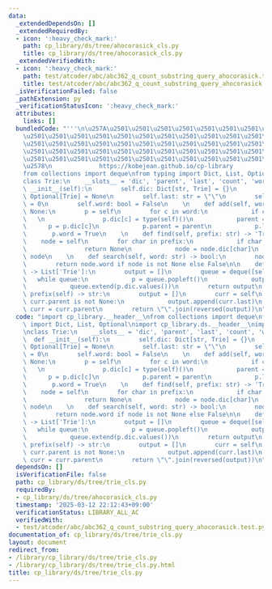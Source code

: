 ```yaml
---
data:
  _extendedDependsOn: []
  _extendedRequiredBy:
  - icon: ':heavy_check_mark:'
    path: cp_library/ds/tree/ahocorasick_cls.py
    title: cp_library/ds/tree/ahocorasick_cls.py
  _extendedVerifiedWith:
  - icon: ':heavy_check_mark:'
    path: test/atcoder/abc/abc362_q_count_substring_query_ahocorasick.test.py
    title: test/atcoder/abc/abc362_q_count_substring_query_ahocorasick.test.py
  _isVerificationFailed: false
  _pathExtension: py
  _verificationStatusIcon: ':heavy_check_mark:'
  attributes:
    links: []
  bundledCode: "'''\n\u257A\u2501\u2501\u2501\u2501\u2501\u2501\u2501\u2501\u2501\u2501\
    \u2501\u2501\u2501\u2501\u2501\u2501\u2501\u2501\u2501\u2501\u2501\u2501\u2501\
    \u2501\u2501\u2501\u2501\u2501\u2501\u2501\u2501\u2501\u2501\u2501\u2501\u2501\
    \u2501\u2501\u2501\u2501\u2501\u2501\u2501\u2501\u2501\u2501\u2501\u2501\u2501\
    \u2501\u2501\u2501\u2501\u2501\u2501\u2501\u2501\u2501\u2501\u2501\u2501\u2501\
    \u2578\n             https://kobejean.github.io/cp-library               \n'''\n\
    from collections import deque\nfrom typing import Dict, List, Optional\n\n\n\n\
    class Trie:\n    __slots__ = 'dic', 'parent', 'last', 'count', 'word'\n\n    def\
    \ __init__(self):\n        self.dic: Dict[str, Trie] = {}\n        self.parent:\
    \ Optional[Trie] = None\n        self.last: str = \"\"\n        self.count: int\
    \ = 0\n        self.word: bool = False\n    \n    def add(self, word: str) ->\
    \ None:\n        p = self\n        for c in word:\n            if c not in p.dic:\
    \   \n                p.dic[c] = type(self)()\n            parent = p\n      \
    \      p = p.dic[c]\n            p.parent = parent\n            p.last = c\n \
    \       p.word = True\n    \n    def find(self, prefix: str) -> 'Trie':\n    \
    \    node = self\n        for char in prefix:\n            if char not in node.dic:\n\
    \                return None\n            node = node.dic[char]\n        return\
    \ node\n    \n    def search(self, word: str) -> bool:\n        node = self.find(word)\n\
    \        return node.word if node is not None else False\n\n    def bfs(self)\
    \ -> List['Trie']:\n        output = []\n        queue = deque([self])\n     \
    \   while queue:\n            p = queue.popleft()\n            output.append(p)\n\
    \            queue.extend(p.dic.values())\n        return output\n    \n    def\
    \ prefix(self) -> str:\n        output = []\n        curr = self\n        while\
    \ curr.parent is not None:\n            output.append(curr.last)\n           \
    \ curr = curr.parent\n        return \"\".join(reversed(output))\n"
  code: "import cp_library.__header__\nfrom collections import deque\nfrom typing\
    \ import Dict, List, Optional\nimport cp_library.ds.__header__\nimport cp_library.ds.tree.__header__\n\
    \nclass Trie:\n    __slots__ = 'dic', 'parent', 'last', 'count', 'word'\n\n  \
    \  def __init__(self):\n        self.dic: Dict[str, Trie] = {}\n        self.parent:\
    \ Optional[Trie] = None\n        self.last: str = \"\"\n        self.count: int\
    \ = 0\n        self.word: bool = False\n    \n    def add(self, word: str) ->\
    \ None:\n        p = self\n        for c in word:\n            if c not in p.dic:\
    \   \n                p.dic[c] = type(self)()\n            parent = p\n      \
    \      p = p.dic[c]\n            p.parent = parent\n            p.last = c\n \
    \       p.word = True\n    \n    def find(self, prefix: str) -> 'Trie':\n    \
    \    node = self\n        for char in prefix:\n            if char not in node.dic:\n\
    \                return None\n            node = node.dic[char]\n        return\
    \ node\n    \n    def search(self, word: str) -> bool:\n        node = self.find(word)\n\
    \        return node.word if node is not None else False\n\n    def bfs(self)\
    \ -> List['Trie']:\n        output = []\n        queue = deque([self])\n     \
    \   while queue:\n            p = queue.popleft()\n            output.append(p)\n\
    \            queue.extend(p.dic.values())\n        return output\n    \n    def\
    \ prefix(self) -> str:\n        output = []\n        curr = self\n        while\
    \ curr.parent is not None:\n            output.append(curr.last)\n           \
    \ curr = curr.parent\n        return \"\".join(reversed(output))\n"
  dependsOn: []
  isVerificationFile: false
  path: cp_library/ds/tree/trie_cls.py
  requiredBy:
  - cp_library/ds/tree/ahocorasick_cls.py
  timestamp: '2025-03-12 22:12:43+09:00'
  verificationStatus: LIBRARY_ALL_AC
  verifiedWith:
  - test/atcoder/abc/abc362_q_count_substring_query_ahocorasick.test.py
documentation_of: cp_library/ds/tree/trie_cls.py
layout: document
redirect_from:
- /library/cp_library/ds/tree/trie_cls.py
- /library/cp_library/ds/tree/trie_cls.py.html
title: cp_library/ds/tree/trie_cls.py
---
```

